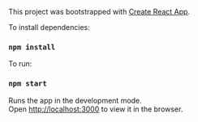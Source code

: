 This project was bootstrapped with [Create React App](https://github.com/facebook/create-react-app).

To install dependencies:

### `npm install`

To run:

### `npm start`

Runs the app in the development mode.<br />
Open [http://localhost:3000](http://localhost:3000) to view it in the browser.
